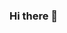 ### Hi there 👋

<!--
**ClementSeux/ClementSeux** is a ✨ _special_ ✨ repository because its `README.md` (this file) appears on your GitHub profile.

Here are some ideas to get you started:

- 🔭 I’m currently working at Axxes as a Web Dev 
- 🌱 I’m currently learning Fullstack web dev

- 💬 Ask me about anything
- 📫 How to reach me: www.linkedin.com/in/clément-seux-33a8261b5
- 😄 Pronouns: he/him
- ⚡ Fun fact: I'm in fact a ferret dad

